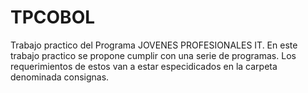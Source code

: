 # TPCOBOL
Trabajo practico del Programa JOVENES PROFESIONALES IT.
En este trabajo practico se propone cumplir con una serie de programas. Los requerimientos de estos van a estar especidicados en la carpeta denominada consignas. 
